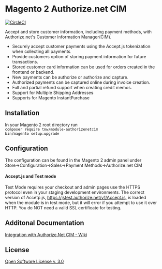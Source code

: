 # Magento 2 Authorize.net CIM

[![CircleCI](https://circleci.com/gh/PowerSync/TNW_AuthorizeCim.svg?style=svg&circle-token=4b20b25ca1af38f154d345ae64de23a211f12c86)](https://circleci.com/gh/PowerSync/TNW_AuthorizeCim/)

Accept and store customer information, including payment methods, with
Authorize.net's Customer Information Manager(CIM). 

* Securely accept customer payments using the Accept.js tokenization when
collecting all payments.
* Provide customers option of storing payment information for future 
transactions.
* Stored customer card information can be used for orders created in the
frontend or backend.
* New payments can be authorize or authorize and capture.
* Authorized payments can be captured online during invoice creation.
* Full and partial refund support when creating credit memos.
* Support for Multiple Shipping Addresses
* Supports for Magento InstantPurchase

## Installation
In your Magento 2 root directory run  
`composer require tnw/module-authorizenetcim`  
`bin/magento setup:upgrade`

## Configuration
The configuration can be found in the Magento 2 admin panel under  
Store->Configuration->Sales->Payment Methods->Authorize.net CIM  

#### Accept.js and Test mode
Test Mode requires your checkout and admin pages use the HTTPS protocol even
in your staging development environments. The correct version of Accetp.js,
https://jstest.authorize.net/v1/Accept.js, is loaded when the module is in test
mode, but it will error if you attempt to use it over HTTP. You do NOT need a
valid SSL certificate for testing. 

## Additonal Documentation
[Integration with Authorize.Net CIM - Wiki](https://technweb.atlassian.net/wiki/spaces/ANG/overview)

## License
[Open Software License v. 3.0](https://opensource.org/licenses/OSL-3.0)

